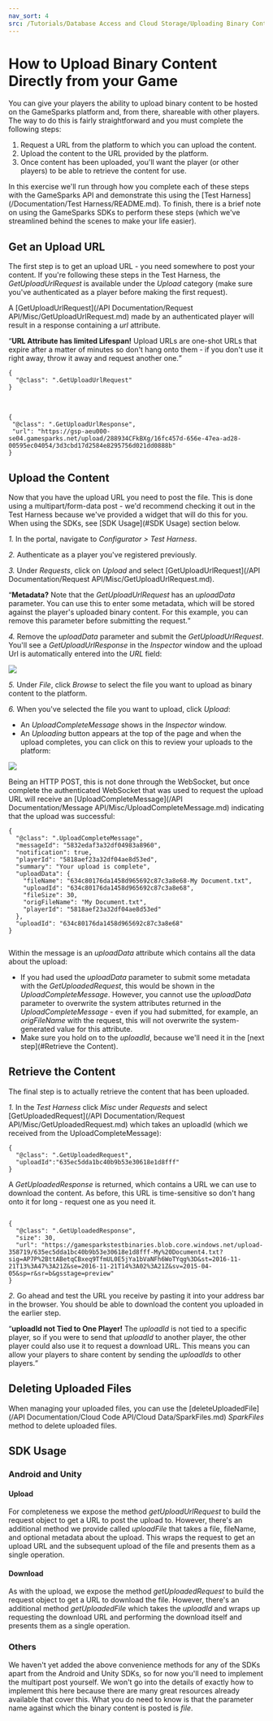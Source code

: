 ```yaml
---
nav_sort: 4
src: /Tutorials/Database Access and Cloud Storage/Uploading Binary Content from Game.md
---
```


# How to Upload Binary Content Directly from your Game

You can give your players the ability to upload binary content to be hosted on the GameSparks platform and, from there, shareable with other players. The way to do this is fairly straightforward and you must complete the following steps:
1. Request a URL from the platform to which you can upload the content.
2. Upload the content to the URL provided by the platform.
3. Once content has been uploaded, you'll want the player (or other players) to be able to retrieve the content for use.

In this exercise we'll run through how you complete each of these steps with the GameSparks API and demonstrate this using the [Test Harness](/Documentation/Test Harness/README.md). To finish, there is a brief note on using the GameSparks SDKs to perform these steps (which we've streamlined behind the scenes to make your life easier).

## Get an Upload URL

The first step is to get an upload URL - you need somewhere to post your content. If you're following these steps in the Test Harness, the *GetUploadUrlRequest* is available under the *Upload* category (make sure you've authenticated as a player before making the first request).

A [GetUploadUrlRequest](/API Documentation/Request API/Misc/GetUploadUrlRequest.md) made by an authenticated player will result in a response containing a *url* attribute.

<q>**URL Attribute has limited Lifespan!** Upload URLs are one-shot URLs that expire after a matter of minutes so don't hang onto them - if you don't use it right away, throw it away and request another one.</q>

```
{
  "@class": ".GetUploadUrlRequest"
}

```
 

```
{
 "@class": ".GetUploadUrlResponse",
 "url": "https://gsp-aeu000-se04.gamesparks.net/upload/288934CFkBXg/16fc457d-656e-47ea-ad28-00595ec04054/3d3cbd17d2584e8295756d021dd0888b"
}

```


## Upload the Content

Now that you have the upload URL you need to post the file. This is done using a multipart/form-data post - we'd recommend checking it out in the Test Harness because we've provided a widget that will do this for you. When using the SDKs, see [SDK Usage](#SDK Usage) section below.

*1.* In the portal, navigate to *Configurator > Test Harness*.

*2.* Authenticate as a player you've registered previously.

*3.* Under *Requests*, click on *Upload* and select [GetUploadUrlRequest](/API Documentation/Request API/Misc/GetUploadUrlRequest.md).

<q>**Metadata?** Note that the *GetUploadUrlRequest* has an *uploadData* parameter. You can use this to enter some metadata, which will be stored against the player's uploaded binary content. For this example, you can remove this parameter before submitting the request.</q>

*4.* Remove the *uploadData* parameter and submit the *GetUploadUrlRequest*. You'll see a *GetUploadUrlResponse* in the *Inspector* window and the upload Url is automatically entered into the *URL* field:

![](img/Binary/2.png)

*5.* Under *File*, click *Browse* to select the file you want to upload as binary content to the platform.

*6.* When you've selected the file you want to upload, click *Upload*:
* An *UploadCompleteMessage* shows in the *Inspector* window.
* An *Uploading* button appears at the top of the page and when the upload completes, you can click on this to review your uploads to the platform:

![](img/Binary/3.png)


Being an HTTP POST, this is not done through the WebSocket, but once complete the authenticated WebSocket that was used to request the upload URL will receive an [UploadCompleteMessage](/API Documentation/Message API/Misc/UploadCompleteMessage.md) indicating that the upload was successful:

```
{
  "@class": ".UploadCompleteMessage",
  "messageId": "5832edaf3a32df04983a8960",
  "notification": true,
  "playerId": "5818aef23a32df04ae8d53ed",
  "summary": "Your upload is complete",
  "uploadData": {
    "fileName": "634c80176da1458d965692c87c3a8e68-My Document.txt",
    "uploadId": "634c80176da1458d965692c87c3a8e68",
    "fileSize": 30,
    "origFileName": "My Document.txt",
    "playerId": "5818aef23a32df04ae8d53ed"
  },
  "uploadId": "634c80176da1458d965692c87c3a8e68"
}


```

Within the message is an *uploadData* attribute which contains all the data about the upload:
* If you had used the *uploadData* parameter to submit some metadata with the *GetUploadedRequest*, this would be shown in the *UploadCompleteMessage*. However, you cannot use the *uploadData* parameter to overwrite the system attributes returned in the *UploadCompleteMessage* - even if you had submitted, for example, an *origFileName* with the request, this will not overwrite the system-generated value for this attribute.
* Make sure you hold on to the *uploadId*, because we'll need it in the [next step](#Retrieve the Content).



## Retrieve the Content

The final step is to actually retrieve the content that has been uploaded.

*1.* In the *Test Harness* click *Misc* under *Requests* and select [GetUploadedRequest](/API Documentation/Request API/Misc/GetUploadedRequest.md) which takes an uploadId (which we received from the UploadCompleteMessage):

```
{
  "@class": ".GetUploadedRequest",
  "uploadId":"635ec5dda1bc40b9b53e30618e1d8fff"
}

```

A *GetUploadedResponse* is returned, which contains a URL we can use to download the content. As before, this URL is time-sensitive so don't hang onto it for long - request one as you need it.

```

{
  "@class": ".GetUploadedResponse",
  "size": 30,
  "url": "https://gamesparkstestbinaries.blob.core.windows.net/upload-358719/635ec5dda1bc40b9b53e30618e1d8fff-My%20Document4.txt?sig=AP7P%2BttABetqCBxeq9TfmUL0E5jYa1bVaNFh6WoTYqg%3D&st=2016-11-21T13%3A47%3A21Z&se=2016-11-21T14%3A02%3A21Z&sv=2015-04-05&sp=r&sr=b&gsstage=preview"
}

```


*2.* Go ahead and test the URL you receive by pasting it into your address bar in the browser. You should be able to download the content you uploaded in the earlier step.

<q>**uploadId not Tied to One Player!** The *uploadId* is not tied to a specific player, so if you were to send that *uploadId* to another player, the other player could also use it to request a download URL. This means you can allow your players to share content by sending the *uploadIds* to other players.</q>

## Deleting Uploaded Files

When managing your uploaded files, you can use the [deleteUploadedFile](/API Documentation/Cloud Code API/Cloud Data/SparkFiles.md) *SparkFiles* method to delete uploaded files.

## SDK Usage

### Android and Unity

#### Upload

For completeness we expose the method *getUploadUrlRequest* to build the request object to get a URL to post the upload to. However, there's an additional method we provide called *uploadFile* that takes a file, fileName, and optional metadata about the upload. This wraps the request to get an upload URL and the subsequent upload of the file and presents them as a single operation.

#### Download

As with the upload, we expose the method *getUploadedRequest* to build the request object to get a URL to download the file. However, there's an additional method *getUploadedFile* which takes the *uploadId* and wraps up requesting the download URL and performing the download itself and presents them as a single operation.

### Others

We haven't yet added the above convenience methods for any of the SDKs apart from the Android and Unity SDKs, so for now you'll need to implement the multipart post yourself. We won't go into the details of exactly how to implement this here because there are many great resources already available that cover this. What you do need to know is that the parameter name against which the binary content is posted is *file*.
